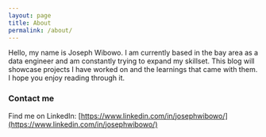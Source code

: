 ```yaml
---
layout: page
title: About
permalink: /about/
---
```


Hello, my name is Joseph Wibowo. I am currently based in the bay area as a data engineer and am constantly trying to expand my skillset. This blog will showcase projects I have worked on and the learnings that came with them. I hope you enjoy reading through it.

### Contact me

Find me on LinkedIn: [https://www.linkedin.com/in/josephwibowo/](https://www.linkedin.com/in/josephwibowo/)